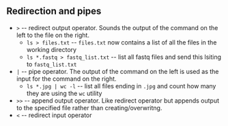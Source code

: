## Redirection and pipes

* `>` -- redirect output operator. Sounds the output of the command on the left to the file on the right. 
  - `ls > files.txt` -- `files.txt` now contains a list of all the files in the working directory
  - `ls *.fastq > fastq_list.txt` -- list all fastq files and send this lsiting to `fastq_list.txt`
* `|` -- pipe operator. The output of the command on the left is used as the input for the command on the right.
  - `ls *.jpg | wc -l` -- list all files ending in `.jpg` and count how many they are using the `wc` utility
* `>>` -- append output operator. Like redirect operator but appends output to the specified file rather than creating/overwritng.
* `<` -- redirect input operator